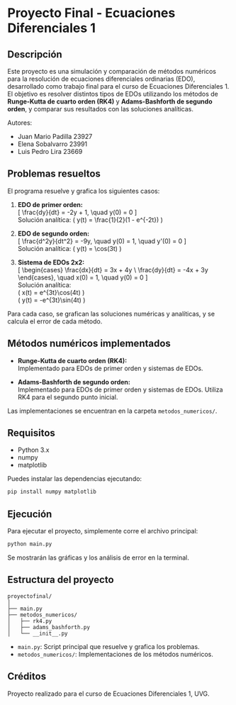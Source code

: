 # Proyecto Final - Ecuaciones Diferenciales 1

## Descripción

Este proyecto es una simulación y comparación de métodos numéricos para la resolución de ecuaciones diferenciales ordinarias (EDO), desarrollado como trabajo final para el curso de Ecuaciones Diferenciales 1. El objetivo es resolver distintos tipos de EDOs utilizando los métodos de **Runge-Kutta de cuarto orden (RK4)** y **Adams-Bashforth de segundo orden**, y comparar sus resultados con las soluciones analíticas.

Autores:

- Juan Mario Padilla 23927
- Elena Sobalvarro 23991
- Luis Pedro Lira 23669

## Problemas resueltos

El programa resuelve y grafica los siguientes casos:

1. **EDO de primer orden:**  
   \[
   \frac{dy}{dt} = -2y + 1, \quad y(0) = 0
   \]  
   Solución analítica: \( y(t) = \frac{1}{2}(1 - e^{-2t}) \)

2. **EDO de segundo orden:**  
   \[
   \frac{d^2y}{dt^2} = -9y, \quad y(0) = 1, \quad y'(0) = 0
   \]  
   Solución analítica: \( y(t) = \cos(3t) \)

3. **Sistema de EDOs 2x2:**  
   \[
   \begin{cases}
   \frac{dx}{dt} = 3x + 4y \\
   \frac{dy}{dt} = -4x + 3y
   \end{cases}, \quad x(0) = 1, \quad y(0) = 0
   \]  
   Solución analítica:  
   \( x(t) = e^{3t}\cos(4t) \)  
   \( y(t) = -e^{3t}\sin(4t) \)

Para cada caso, se grafican las soluciones numéricas y analíticas, y se calcula el error de cada método.

## Métodos numéricos implementados

- **Runge-Kutta de cuarto orden (RK4):**  
  Implementado para EDOs de primer orden y sistemas de EDOs.

- **Adams-Bashforth de segundo orden:**  
  Implementado para EDOs de primer orden y sistemas de EDOs. Utiliza RK4 para el segundo punto inicial.

Las implementaciones se encuentran en la carpeta `metodos_numericos/`.

## Requisitos

- Python 3.x
- numpy
- matplotlib

Puedes instalar las dependencias ejecutando:

```bash
pip install numpy matplotlib
```

## Ejecución

Para ejecutar el proyecto, simplemente corre el archivo principal:

```bash
python main.py
```

Se mostrarán las gráficas y los análisis de error en la terminal.

## Estructura del proyecto

```
proyectofinal/
│
├── main.py
├── metodos_numericos/
│   ├── rk4.py
│   ├── adams_bashforth.py
│   └── __init__.py
```

- `main.py`: Script principal que resuelve y grafica los problemas.
- `metodos_numericos/`: Implementaciones de los métodos numéricos.

## Créditos

Proyecto realizado para el curso de Ecuaciones Diferenciales 1, UVG.
